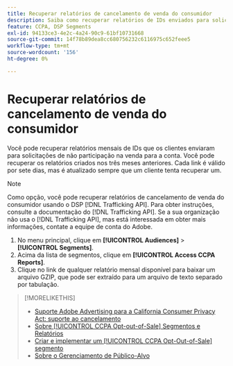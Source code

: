 ```yaml
---
title: Recuperar relatórios de cancelamento de venda do consumidor
description: Saiba como recuperar relatórios de IDs enviados para solicitações de recusa de venda.
feature: CCPA, DSP Segments
exl-id: 94133ce3-4e2c-4a24-90c9-61bf10731668
source-git-commit: 14f78b89dea8cc680756232c6116975c652feee5
workflow-type: tm+mt
source-wordcount: '156'
ht-degree: 0%

---
```


# Recuperar relatórios de cancelamento de venda do consumidor

Você pode recuperar relatórios mensais de IDs que os clientes enviaram para solicitações de não participação na venda para a conta. Você pode recuperar os relatórios criados nos três meses anteriores. Cada link é válido por sete dias, mas é atualizado sempre que um cliente tenta recuperar um.

>[!NOTE]
>
>Como opção, você pode recuperar relatórios de cancelamento de venda do consumidor usando o DSP [!DNL Trafficking API]. Para obter instruções, consulte a documentação do [!DNL Trafficking API]. Se a sua organização não usa o [!DNL Trafficking API], mas está interessada em obter mais informações, contate a equipe de conta do Adobe.

1. No menu principal, clique em **[!UICONTROL Audiences]** > **[!UICONTROL Segments]**.
1. Acima da lista de segmentos, clique em **[!UICONTROL Access CCPA Reports]**.
1. Clique no link de qualquer relatório mensal disponível para baixar um arquivo GZIP, que pode ser extraído para um arquivo de texto separado por tabulação.

>[!MORELIKETHIS]
>
>* [Suporte Adobe Advertising para a California Consumer Privacy Act: suporte ao cancelamento](/help/privacy/ccpa/ccpa-opt-out-of-sale.md)
>* [Sobre [!UICONTROL CCPA Opt-out-of-Sale] Segmentos e Relatórios](ccpa-opt-out-about.md)
>* [Criar e implementar um [!UICONTROL CCPA Opt-Out-of-Sale] segmento](ccpa-opt-out-segment-create.md)
>* [Sobre o Gerenciamento de Público-Alvo](audience-about.md)
